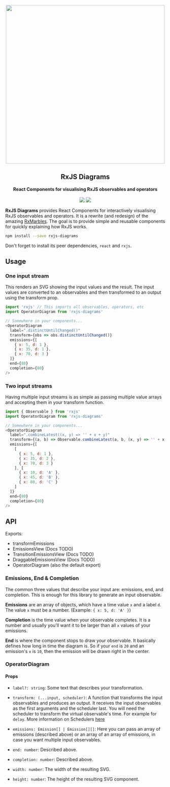<p align="center"><img src="https://raw.githubusercontent.com/philpl/rxjs-diagrams/master/docs/preview.gif" width=500></p>
<h2 align="center">RxJS Diagrams</h2>
<p align="center">
<strong>React Components for visualising RxJS observables and operators</strong>
<br><br>
<a href="https://npmjs.com/package/rxjs-diagrams"><img src="https://img.shields.io/npm/dm/rxjs-diagrams.svg"></a>
<a href="https://npmjs.com/package/rxjs-diagrams"><img src="https://img.shields.io/npm/v/rxjs-diagrams.svg"></a>
</p>

**RxJS Diagrams** provides React Components for interactively visualising RxJS observables and operators.
It is a rewrite (and redesign) of the amazing [RxMarbles](http://rxmarbles.com/).
The goal is to provide simple and reusable components for quickly explaining how RxJS works.

```bash
npm install --save rxjs-diagrams
```

Don't forget to install its peer dependencies, `react` and `rxjs`.

## Usage

### One input stream

This renders an SVG showing the input values and the result.
The input values are converted to an observables and then transformed
to an output using the transform prop.

```js
import 'rxjs' // This imports all observables, operators, etc
import OperatorDiagram from 'rxjs-diagrams'

// Somewhere in your components...
<OperatorDiagram
  label=".distinctUntilChanged()"
  transform={obs => obs.distinctUntilChanged()}
  emissions={[
    { x: 5, d: 1 },
    { x: 35, d: 1 },
    { x: 70, d: 3 }
  ]}
  end={80}
  completion={80}
/>
```

### Two input streams

Having multiple input streams is as simple as passing multiple value arrays
and accepting them in your transform function.

```js
import { Observable } from 'rxjs'
import OperatorDiagram from 'rxjs-diagrams'

// Somewhere in your components...
<OperatorDiagram
  label=".combineLatest((x, y) => '' + x + y)"
  transform={(a, b) => Observable.combineLatest(a, b, (x, y) => '' + x + y)}
  emissions={[
    [
      { x: 5, d: 1 },
      { x: 35, d: 2 },
      { x: 70, d: 3 }
    ], [
      { x: 10, d: 'A' },
      { x: 45, d: 'B' },
      { x: 80, d: 'C' }
    ]
  ]}
  end={80}
  completion={80}
/>
```

## API

Exports:

- transformEmissions
- EmissionsView (Docs TODO)
- TransitionEmissionsView (Docs TODO)
- DraggableEmissionsView (Docs TODO)
- OperatorDiagram (also the default export)

### Emissions, End & Completion

The common three values that describe your input are: emissions, end, and completion.
This is enough for this library to generate an input observable.

**Emissions** are an array of objects, which have a time value `x` and a label `d`.
The value `x` must be a number. (Example: `{ x: 5, d: 'A' }`)

**Completion** is the time value when your observable completes. It is a number
and usually you'll want it to be larger than all `x` values of your emissions.

**End** is where the component stops to draw your observable. It basically defines
how long in time the diagram is. So if your `end` is `20` and an emission's `x`
is `10`, then the emission will be drawn right in the center.

### OperatorDiagram

#### Props

- `label?: string`: Some text that describes your transformation.

- `transform: (...input, scheduler)`: A function that transforms the input observables and
  produces an output. It receives the input observables as the first arguments and the scheduler
  last. You will need the scheduler to transform the virtual observable's time. For example for
  `delay`. More information on Schedulers
  [here](https://github.com/Reactive-Extensions/RxJS/blob/master/doc/gettingstarted/schedulers.md)

- `emissions: Emission[] | Emission[][]`: Here you can pass an array of emissions (described above)
  or an array of an array of emissions, in case you want multiple input observables.

- `end: number`: Described above.

- `completion: number`: Described above.

- `width: number`: The width of the resulting SVG.

- `height: number`: The height of the resulting SVG component.

